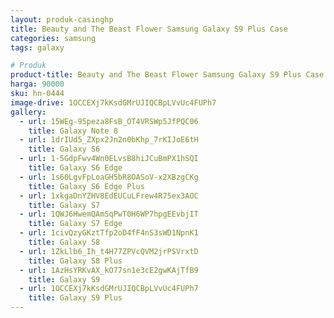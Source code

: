 ```yaml
---
layout: produk-casinghp
title: Beauty and The Beast Flower Samsung Galaxy S9 Plus Case
categories: samsung
tags: galaxy

# Produk
product-title: Beauty and The Beast Flower Samsung Galaxy S9 Plus Case
harga: 90000
sku: hn-0444
image-drive: 1OCCEXj7kKsdGMrUJIQCBpLVvUc4FUPh7
gallery:
  - url: 15WEg-95peza8FsB_OT4VRSWp5JfPQC06
    title: Galaxy Note 8
  - url: 1drIUd5_ZXpx2Jn2n0bKhp_7rKIJoE6tH
    title: Galaxy S6
  - url: 1-5GdpFwv4Wn0ELvsB8hiJCuBmPX1hSQI
    title: Galaxy S6 Edge
  - url: 1s60LgvFpLoaGH5bR8OASoV-x2XBzgCKg
    title: Galaxy S6 Edge Plus
  - url: 1xkgaDnYZHV8EdEUCuLFrew4R75ex3AOC
    title: Galaxy S7
  - url: 1QWJ6HwemQAmSqPwT0H6WP7hpgEEvbjIT
    title: Galaxy S7 Edge
  - url: 1civQzyGKztTfp2oD4fF4nS3sWD1NpnK1
    title: Galaxy S8
  - url: 1ZkLlb6_Ih_t4H77ZPVcQVM2jrPSVrxtD
    title: Galaxy S8 Plus
  - url: 1AzHsYRKvAX_kO77sn1e3cE2gwKAjTfB9
    title: Galaxy S9
  - url: 1OCCEXj7kKsdGMrUJIQCBpLVvUc4FUPh7
    title: Galaxy S9 Plus
---
```

